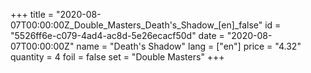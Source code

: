 +++
title = "2020-08-07T00:00:00Z_Double_Masters_Death's_Shadow_[en]_false"
id = "5526ff6e-c079-4ad4-ac8d-5e26ecacf50d"
date = "2020-08-07T00:00:00Z"
name = "Death's Shadow"
lang = ["en"]
price = "4.32"
quantity = 4
foil = false
set = "Double Masters"
+++
